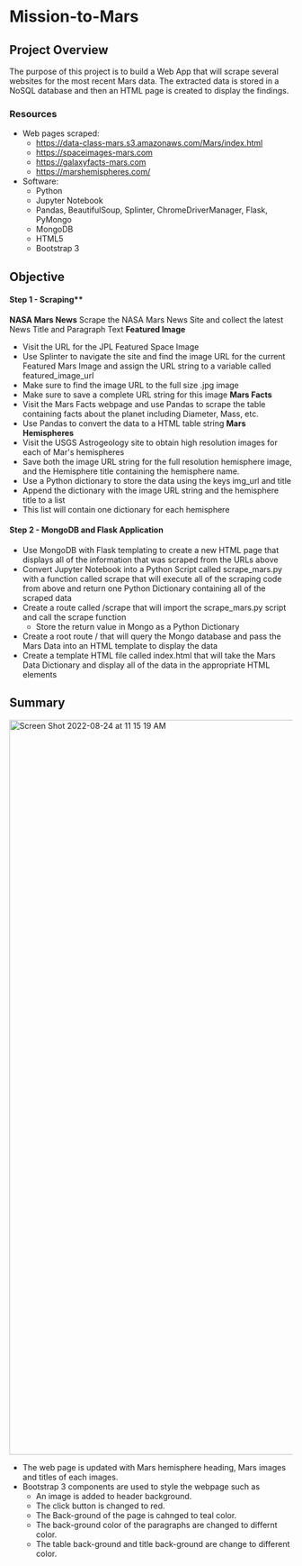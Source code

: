 # Mission-to-Mars
## Project Overview
The purpose of this project is to build a Web App that will scrape several websites for the most recent Mars data. The extracted data is stored in a NoSQL database and then an HTML page is created to display the findings.
### Resources
* Web pages scraped:
  * https://data-class-mars.s3.amazonaws.com/Mars/index.html
  * https://spaceimages-mars.com
  * https://galaxyfacts-mars.com
  * https://marshemispheres.com/
* Software:
  * Python
  * Jupyter Notebook
  * Pandas, BeautifulSoup, Splinter, ChromeDriverManager, Flask, PyMongo
  * MongoDB
  * HTML5
  * Bootstrap 3
## Objective
#### Step 1 - Scraping**
**NASA Mars News**
Scrape the NASA Mars News Site and collect the latest News Title and Paragraph Text
**Featured Image**
* Visit the URL for the JPL Featured Space Image
* Use Splinter to navigate the site and find the image URL for the current Featured Mars Image and assign the URL string to a variable called featured_image_url
* Make sure to find the image URL to the full size .jpg image
* Make sure to save a complete URL string for this image
**Mars Facts**
* Visit the Mars Facts webpage and use Pandas to scrape the table containing facts about the planet including Diameter, Mass, etc.
* Use Pandas to convert the data to a HTML table string
**Mars Hemispheres**
* Visit the USGS Astrogeology site to obtain high resolution images for each of Mar's hemispheres
* Save both the image URL string for the full resolution hemisphere image, and the Hemisphere title containing the hemisphere name.
* Use a Python dictionary to store the data using the keys img_url and title
* Append the dictionary with the image URL string and the hemisphere title to a list
* This list will contain one dictionary for each hemisphere
#### Step 2 - MongoDB and Flask Application
* Use MongoDB with Flask templating to create a new HTML page that displays all of the information that was scraped from the URLs above
* Convert Jupyter Notebook into a Python Script called scrape_mars.py with a function called scrape that will execute all of the scraping code from above and return one Python Dictionary containing all of the scraped data
* Create a route called /scrape that will import the scrape_mars.py script and call the scrape function
  * Store the return value in Mongo as a Python Dictionary
* Create a root route / that will query the Mongo database and pass the Mars Data into an HTML template to display the data
* Create a template HTML file called index.html that will take the Mars Data Dictionary and display all of the data in the appropriate HTML elements
## Summary
<img width="1305" alt="Screen Shot 2022-08-24 at 11 15 19 AM" src="https://user-images.githubusercontent.com/107584361/186493267-338b207d-1027-4a3f-b79c-35ba40f0206a.png">

* The web page is updated with Mars hemisphere heading, Mars images and titles of each images. 
* Bootstrap 3 components are used to style the webpage such as 
  * An image is added to header background.
  * The click button is changed to red.
  * The Back-ground of the page is cahnged to teal color.
  * The back-ground color of the paragraphs are changed to differnt color.
  * The table back-ground and title back-ground are change to different color. 
